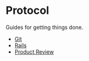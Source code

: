 Protocol
========

Guides for getting things done.

* [Git](protocol/git)
* [Rails](protocol/rails)
* [Product Review](protocol/product-review)
